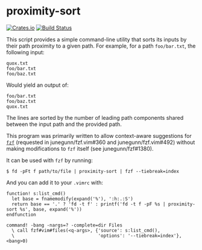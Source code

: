# proximity-sort

[![Crates.io](https://img.shields.io/crates/v/faktory.svg)](https://crates.io/crates/faktory)
[![Build Status](https://travis-ci.org/jonhoo/proximity-sort.svg?branch=master)](https://travis-ci.org/jonhoo/proximity-sort)

This script provides a simple command-line utility that sorts its inputs
by their path proximity to a given path. For example, for a path
`foo/bar.txt`, the following input:

```
quox.txt
foo/bar.txt
foo/baz.txt
```

Would yield an output of:

```
foo/bar.txt
foo/baz.txt
quox.txt
```

The lines are sorted by the number of leading path components shared
between the input path and the provided path.

This program was primarily written to allow context-aware suggestions
for [`fzf`](https://github.com/junegunn/fzf) (requested in
junegunn/fzf.vim#360 and junegunn/fzf.vim#492) without making
modifications to `fzf` itself (see junegunn/fzf#1380).

It can be used with `fzf` by running:

```console
$ fd -pFt f path/to/file | proximity-sort | fzf --tiebreak=index
```

And you can add it to your `.vimrc` with:

```vim
function! s:list_cmd()
  let base = fnamemodify(expand('%'), ':h:.:S')
  return base == '.' ? 'fd -t f' : printf('fd -t f -pF %s | proximity-sort %s', base, expand('%'))
endfunction

command! -bang -nargs=? -complete=dir Files
  \ call fzf#vim#files(<q-args>, {'source': s:list_cmd(),
  \                               'options': '--tiebreak=index'}, <bang>0)
```
